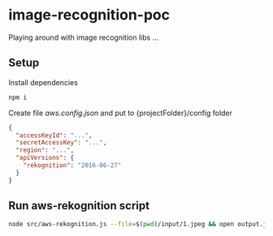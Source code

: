 # image-recognition-poc

Playing around with image recognition libs ...

## Setup

Install dependencies

```bash
npm i
```

Create file _aws.config.json_ and put to {projectFolder}/config folder

```json
{
  "accessKeyId": "...", 
  "secretAccessKey": "...", 
  "region": "...",
  "apiVersions": {
    "rekognition": "2016-06-27"
  }
}
```

## Run aws-rekognition script

```bash
node src/aws-rekognition.js --file=$(pwd)/input/1.jpeg && open output.jpeg
```
